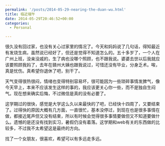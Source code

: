 ```yaml
---
permalink: '/posts/2014-05-29-nearing-the-duan-wu.html'
title: 临近端午
date: 2014-05-29T20:46:52+00:00
categories:
  - Personal

---
```




很久没有回过家，也没有关心过家里的情况了。今天和妈妈说了几句话，得知最近有发烧生病，虽然说已经好了，但还是觉得不知道怎么的。五十多岁了，一个人在广州上班，没亲没戚的，生了病也没哪个照顾，也不跟我说。婆婆去世以后我就应该要照顾我妈了，去年在赣州大姨也跟我说过，可惜还没有毕业，分身乏术。唉，真是忧伤。真希望你退休了吧，别干了。

天气变得很热很闷，情绪也变得特别容易坏，很可能因为一些琐碎事情发脾气，像今天早上，本来不应该发生这样的事的，我应该更关心你一些，而不是独自生闷气。现在想来确实后悔，不过微信是真的没有必要了。

这学期过的很快，感觉是大学这么久以来最快的了吧，已经快十四周了，又要结束了。过得快的原因大概有几方面，一直很忙，基本没停过，到现在也是很多事情在做，都接近尾声但又没有结束，所以有时候会觉得很多事情要做但又不知道要做什么。遗憾的是还没有找到实习，暑假仍没有着落。这学期和web有关的东西做的比较多，不过我不太希望这是最终的方向。

找了一个女朋友，很喜欢，希望可以有多远走多远。
